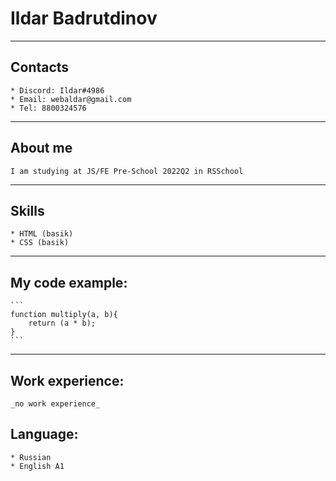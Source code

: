 # __Ildar Badrutdinov__

*******************

## __Contacts__
    * Discord: Ildar#4986
    * Email: webaldar@gmail.com
    * Tel: 8800324576

*******************

## __About me__
    I am studying at JS/FE Pre-School 2022Q2 in RSSchool

*******************

## __Skills__
    * HTML (basik)
    * CSS (basik)

*******************
## __My code example:__

    ```
    function multiply(a, b){
        return (a * b);
    }
    ```
****************

## __Work experience:__
    
    _no work experience_

## __Language:__

    * Russian
    * English A1